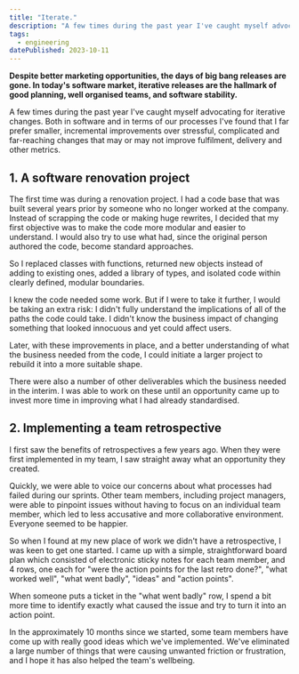 ```yaml
---
title: "Iterate."
description: "A few times during the past year I've caught myself advocating for iterative changes. Both in software and in terms of our processes I've found that I far prefer smaller, incremental improvements over stressful, complicated and far-reaching changes that may or may not improve fulfilment, delivery and other metrics."
tags: 
  - engineering
datePublished: 2023-10-11
---
```

**Despite better marketing opportunities, the days of big bang releases are gone. In today's software market, iterative releases are the hallmark of good planning, well organised teams, and software stability.**

A few times during the past year I've caught myself advocating for iterative changes. Both in software and in terms of our processes I've found that I far prefer smaller, incremental improvements over stressful, complicated and far-reaching changes that may or may not improve fulfilment, delivery and other metrics.

## 1. A software renovation project

The first time was during a renovation project. I had a code base that was built several years prior by someone who no longer worked at the company. Instead of scrapping the code or making huge rewrites, I decided that my first objective was to make the code more modular and easier to understand. I would also try to use what had, since the original person authored the code, become standard approaches.

So I replaced classes with functions, returned new objects instead of adding to existing ones, added a library of types, and isolated code within clearly defined, modular boundaries.

I knew the code needed some work. But if I were to take it further, I would be taking an extra risk: I didn't fully understand the implications of all of the paths the code could take. I didn't know the business impact of changing something that looked innocuous and yet could affect users.

Later, with these improvements in place, and a better understanding of what the business needed from the code, I could initiate a larger project to rebuild it into a more suitable shape.

There were also a number of other deliverables which the business needed in the interim. I was able to work on these until an opportunity came up to invest more time in improving what I had already standardised.

## 2. Implementing a team retrospective

I first saw the benefits of retrospectives a few years ago. When they were first implemented in my team, I saw straight away what an opportunity they created.

Quickly, we were able to voice our concerns about what processes had failed during our sprints. Other team members, including project managers, were able to pinpoint issues without having to focus on an individual team member, which led to less accusative and more collaborative environment. Everyone seemed to be happier.

So when I found at my new place of work we didn't have a retrospective, I was keen to get one started. I came up with a simple, straightforward board plan which consisted of electronic sticky notes for each team member, and 4 rows, one each for "were the action points for the last retro done?", "what worked well", "what went badly", "ideas" and "action points".

When someone puts a ticket in the "what went badly" row, I spend a bit more time to identify exactly what caused the issue and try to turn it into an action point.

In the approximately 10 months since we started, some team members have come up with really good ideas which we've implemented. We've eliminated a large number of things that were causing unwanted friction or frustration, and I hope it has also helped the team's wellbeing.



